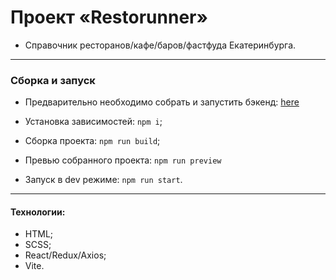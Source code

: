 # Проект «Restorunner»

- Справочник ресторанов/кафе/баров/фастфуда Екатеринбурга.

---

### Сборка и запуск

- Предварительно необходимо собрать и запустить бэкенд: [here](https://github.com/isNotANumber/restorunner-node)

- Установка зависимостей: `npm i`;
- Сборка проекта: `npm run build`;
- Превью собранного проекта: `npm run preview`
- Запуск в dev режиме: `npm run start`.

---

#### Технологии:

- HTML;
- SCSS;
- React/Redux/Axios;
- Vite.
